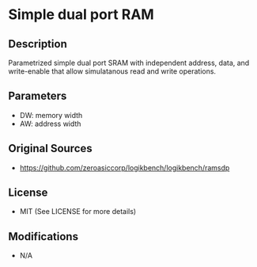 Simple dual port RAM
============================================

## Description

Parametrized simple dual port SRAM with independent address, data, and write-enable that allow simulatanous read and write operations.

## Parameters

- DW: memory width
- AW: address width

## Original Sources

- https://github.com/zeroasiccorp/logikbench/logikbench/ramsdp

## License

- MIT (See LICENSE for more details)

## Modifications

- N/A